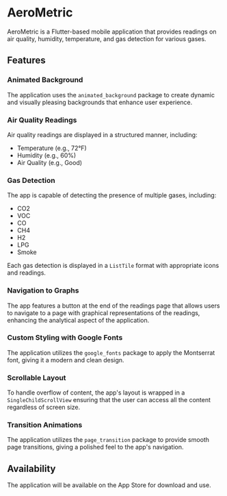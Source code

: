 # AeroMetric

AeroMetric is a Flutter-based mobile application that provides readings on air quality, humidity, temperature, and gas detection for various gases.

## Features

### **Animated Background**

The application uses the `animated_background` package to create dynamic and visually pleasing backgrounds that enhance user experience.

### **Air Quality Readings**

Air quality readings are displayed in a structured manner, including:

- Temperature (e.g., 72°F)
- Humidity (e.g., 60%)
- Air Quality (e.g., Good)

### **Gas Detection**

The app is capable of detecting the presence of multiple gases, including:

- CO2
- VOC
- CO
- CH4
- H2
- LPG
- Smoke

Each gas detection is displayed in a `ListTile` format with appropriate icons and readings.

### **Navigation to Graphs**

The app features a button at the end of the readings page that allows users to navigate to a page with graphical representations of the readings, enhancing the analytical aspect of the application.

### **Custom Styling with Google Fonts**

The application utilizes the `google_fonts` package to apply the Montserrat font, giving it a modern and clean design.

### **Scrollable Layout**

To handle overflow of content, the app's layout is wrapped in a `SingleChildScrollView` ensuring that the user can access all the content regardless of screen size.

### **Transition Animations**

The application utilizes the `page_transition` package to provide smooth page transitions, giving a polished feel to the app's navigation.

## Availability

The application will be available on the App Store for download and use.
